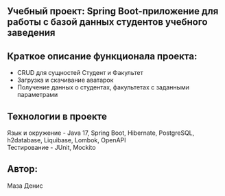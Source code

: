 ## Учебный проект: Spring Boot-приложение для работы с базой данных студентов учебного заведения

## Краткое описание функционала проекта:
- CRUD для сущностей Студент и Факультет
- Загрузка и скачивание аватарок
- Получение данных о студентах, факультетах с заданными параметрами

## Технологии в проекте
Язык и окружение - Java 17, Spring Boot, Hibernate, PostgreSQL, h2database, Liquibase, Lombok, OpenAPI  
Тестирование - JUnit, Mockito  

## Автор:
Маза Денис
